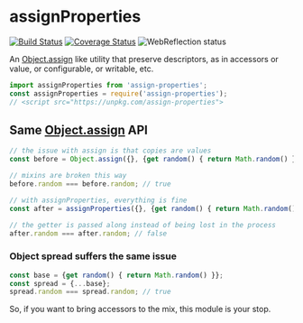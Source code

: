 # assignProperties

[![Build Status](https://travis-ci.com/WebReflection/assign-properties.svg?branch=master)](https://travis-ci.com/WebReflection/assign-properties) [![Coverage Status](https://coveralls.io/repos/github/WebReflection/assign-properties/badge.svg?branch=master)](https://coveralls.io/github/WebReflection/assign-properties?branch=master) ![WebReflection status](https://offline.report/status/webreflection.svg)

An [Object.assign](https://developer.mozilla.org/en-US/docs/Web/JavaScript/Reference/Global_Objects/Object/assign) like utility that preserve descriptors, as in accessors or value, or configurable, or writable, etc.

```js
import assignProperties from 'assign-properties';
const assignProperties = require('assign-properties');
// <script src="https://unpkg.com/assign-properties">
```

## Same [Object.assign](https://developer.mozilla.org/en-US/docs/Web/JavaScript/Reference/Global_Objects/Object/assign) API

```js
// the issue with assign is that copies are values
const before = Object.assign({}, {get random() { return Math.random() }});

// mixins are broken this way
before.random === before.random; // true

// with assignProperties, everything is fine
const after = assignProperties({}, {get random() { return Math.random() }});

// the getter is passed along instead of being lost in the process
after.random === after.random; // false
```

### Object spread suffers the same issue
```js
const base = {get random() { return Math.random() }};
const spread = {...base};
spread.random === spread.random; // true
```

So, if you want to bring accessors to the mix, this module is your stop.
